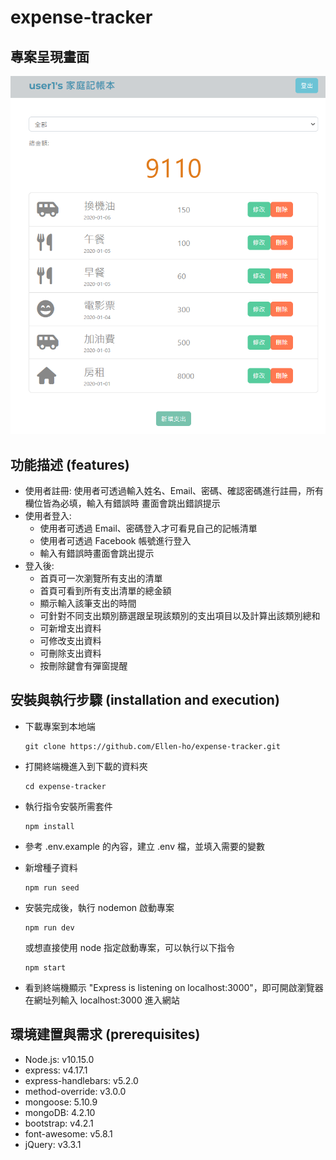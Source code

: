 # expense-tracker

## 專案呈現畫面

![Image](./public/img/expenseRecord.PNG)

## 功能描述 (features)

- 使用者註冊: 使用者可透過輸入姓名、Email、密碼、確認密碼進行註冊，所有欗位皆為必填，輸入有錯誤時
  畫面會跳出錯誤提示
- 使用者登入:
  - 使用者可透過 Email、密碼登入才可看見自己的記帳清單
  - 使用者可透過 Facebook 帳號進行登入
  - 輸入有錯誤時畫面會跳出提示
- 登入後:
  - 首頁可一次瀏覽所有支出的清單
  - 首頁可看到所有支出清單的總金額
  - 顯示輸入該筆支出的時間
  - 可針對不同支出類別篩選跟呈現該類別的支出項目以及計算出該類別總和
  - 可新增支出資料
  - 可修改支出資料
  - 可刪除支出資料
  - 按刪除鍵會有彈窗提醒

## 安裝與執行步驟 (installation and execution)

- 下載專案到本地端

  ```
  git clone https://github.com/Ellen-ho/expense-tracker.git
  ```

- 打開終端機進入到下載的資料夾

  ```
  cd expense-tracker
  ```

- 執行指令安裝所需套件

  ```
  npm install
  ```

- 參考 .env.example 的內容，建立 .env 檔，並填入需要的變數

- 新增種子資料

  ```
  npm run seed
  ```

- 安裝完成後，執行 nodemon 啟動專案

  ```
  npm run dev
  ```

  或想直接使用 node 指定啟動專案，可以執行以下指令

  ```
  npm start
  ```

- 看到終端機顯示 "Express is listening on localhost:3000"，即可開啟瀏覽器在網址列輸入 localhost:3000 進入網站

## 環境建置與需求 (prerequisites)

- Node.js: v10.15.0
- express: v4.17.1
- express-handlebars: v5.2.0
- method-override: v3.0.0
- mongoose: 5.10.9
- mongoDB: 4.2.10
- bootstrap: v4.2.1
- font-awesome: v5.8.1
- jQuery: v3.3.1
